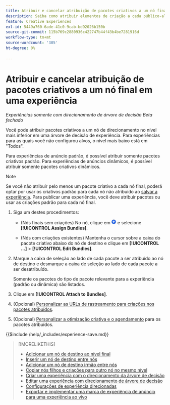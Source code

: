 ```yaml
---
title: Atribuir e cancelar atribuição de pacotes criativos a um nó final em uma experiência
description: Saiba como atribuir elementos de criação a cada público-alvo em suas experiências de anúncio.
feature: Creative Experiences
exl-id: 5449a760-6ade-41c0-9cab-bd92026b150b
source-git-commit: 115b769c2880936c422747b44f43b4be7281916d
workflow-type: tm+mt
source-wordcount: '305'
ht-degree: 0%

---
```


# Atribuir e cancelar atribuição de pacotes criativos a um nó final em uma experiência

*Experiências somente com direcionamento de árvore de decisão*
*Beta fechado*

Você pode atribuir pacotes criativos a um nó de direcionamento no nível mais inferior em uma árvore de decisão de experiência. Para experiências para as quais você não configurou alvos, o nível mais baixo está em &quot;Todos&quot;.

Para experiências de anúncio padrão, é possível atribuir somente pacotes criativos padrão. Para experiências de anúncios dinâmicos, é possível atribuir somente pacotes criativos dinâmicos.

>[!NOTE]
>
>Se você não atribuir pelo menos um pacote criativo a cada nó final, poderá optar por usar os criativos padrão para cada nó não atribuído ao [salvar a experiência](experience-create-targeting.md). Para publicar uma experiência, você deve atribuir pacotes ou usar as criações padrão para cada nó final.

<!-- 1. [ways to get to the decision tree] -->

1. Siga um destes procedimentos:

   * (Nós finais sem criações) No nó, clique em ![Adicionar](/help/creative/assets/add.png "Adicionar") e selecione **[!UICONTROL Assign Bundles]**.

   * (Nós com criações existentes) Mantenha o cursor sobre a caixa do pacote criativo abaixo do nó de destino <!-- wording???? --> e clique em **[!UICONTROL ...]** > **[!UICONTROL Edit Bundles]**.

1. Marque a caixa de seleção ao lado de cada pacote a ser atribuído ao nó de destino e desmarque a caixa de seleção ao lado de cada pacote a ser desatribuído.

   Somente os pacotes do tipo de pacote relevante para a experiência (padrão ou dinâmica) são listados.

1. Clique em **[!UICONTROL Attach to Bundles]**.

1. (Opcional) [Personalizar as URLs de rastreamento para criações nos pacotes atribuídos](experience-tracking-urls-targeting.md).

1. (Opcional) [Personalizar a otimização criativa e o agendamento](experience-optimization-scheduling-targeting.md) para os pacotes atribuídos.

<!--
1. (Optional) To save the experience, click **[!UICONTROL Save]**, and then do the following.
...

These formatted steps are inserted automatically from text in the following file in the _includes folder, which reused in multiple places.
-->

{{$include /help/_includes/experience-save.md}}

>[!MORELIKETHIS]
>
>* [Adicionar um nó de destino ao nível final](experience-target-node-add-final.md)
>* [Inserir um nó de destino entre nós](experience-target-node-add-inner.md)
>* [Adicionar um nó de destino irmão entre nós](experience-target-node-add-sibling.md)
>* [Copiar nós filhos e criações para outro nó no mesmo nível](experience-target-node-copy.md)
>* [Criar uma experiência com o direcionamento da árvore de decisão](experience-create-targeting.md)
>* [Editar uma experiência com direcionamento de árvore de decisão](experience-edit-targeting.md)
>* [Configurações de experiência direcionadas](experience-settings-targeting.md)
>* [Exportar e implementar uma marca de experiência de anúncio para uma experiência ao vivo](experience-tag-export.md)
